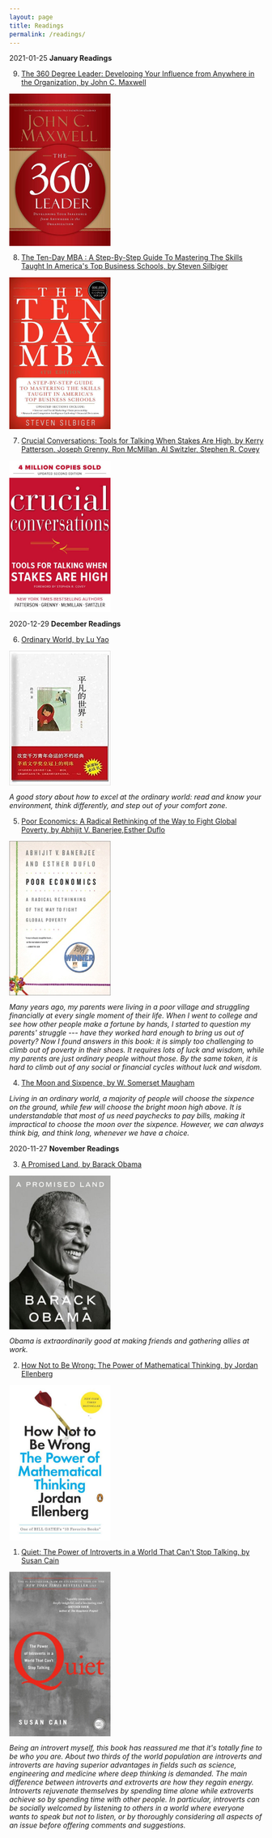 ```yaml
---
layout: page
title: Readings
permalink: /readings/
---
```

2021-01-25 **January Readings**

9. [The 360 Degree Leader: Developing Your Influence from Anywhere in the Organization, by John C. Maxwell](https://www.goodreads.com/book/show/183396.The_360_Degree_Leader?ac=1&from_search=true&qid=tSm2G8hWcU&rank=1)

[<img align="center" src="/assets/The-360-Degree-Leader.jpg" width="200"/>](/assets/The-360-Degree-Leader.jpg)


8. [The Ten-Day MBA : A Step-By-Step Guide To Mastering The Skills Taught In America's Top Business Schools, by Steven Silbiger](https://www.goodreads.com/book/show/141850.The_Ten_Day_MBA_?ac=1&from_search=true&qid=w8uJXtLjYe&rank=1)

[<img align="center" src="/assets/The-Ten-Day-MBA.jpg" width="200"/>](/assets/The-Ten-Day-MBA.jpg)


7. [Crucial Conversations: Tools for Talking When Stakes Are High, by Kerry Patterson, Joseph Grenny, Ron McMillan, Al Switzler, Stephen R. Covey](https://www.goodreads.com/book/show/15014.Crucial_Conversations?ac=1&from_search=true&qid=nu5MxjbnH9&rank=1)

[<img align="center" src="/assets/Crucial-Conversations.jpg" width="200"/>](/assets/Crucial-Conversations.jpg)


2020-12-29 **December Readings**

6. [Ordinary World, by Lu Yao](https://www.amazon.com/Ordinary-World-Chinese-Lu-Yao/dp/7530211269)

[<img align="center" src="/assets/Ordinary-World.jpg" width="200"/>](/assets/Ordinary-World.jpg)

*A good story about how to excel at the ordinary world: read and know your environment, think differently, and step out of your comfort zone.*


5. [Poor Economics: A Radical Rethinking of the Way to Fight Global Poverty, by Abhijit V. Banerjee,Esther Duflo](https://www.goodreads.com/book/show/10245602-poor-economics)

[<img align="center" src="/assets/Poor-Economics.jpg" width="200"/>](/assets/Poor-Economics.jpg)

*Many years ago, my parents were living in a poor village and struggling financially at every single moment of their life. When I went to college and see how other people make a fortune by hands, I started to question my parents' struggle --- have they worked hard enough to bring us out of poverty? Now I found answers in this book: it is simply too challenging to climb out of poverty in their shoes. It requires lots of luck and wisdom, while my parents are just ordinary people without those. By the same token, it is hard to climb out of any social or financial cycles without luck and wisdom.*


4. [The Moon and Sixpence, by W. Somerset Maugham](https://www.goodreads.com/tr/book/show/44796.The_Moon_and_Sixpence)

*Living in an ordinary world, a majority of people will choose the sixpence on the ground, while few will choose the bright moon high above. It is understandable that most of us need paychecks to pay bills, making it impractical to choose the moon over the sixpence. However, we can always think big, and think long, whenever we have a choice.*

2020-11-27 **November Readings**

3. [A Promised Land, by Barack Obama](https://www.goodreads.com/book/show/55359022-a-promised-land)

[<img align="center" src="/assets/A-Promised-Land.jpg" width="200"/>](/assets/A-Promised-Land.jpg)

*Obama is extraordinarily good at making friends and gathering allies at work.*


2. [How Not to Be Wrong: The Power of Mathematical Thinking, by Jordan Ellenberg](https://www.goodreads.com/book/show/18693884-how-not-to-be-wrong?from_search=true&from_srp=true&qid=WarpkA96oG&rank=1)

[<img align="center" src="/assets/How-Not-To-Be-Wrong.jpg" width="200"/>](/assets/How-Not-To-Be-Wrong.jpg)


1. [Quiet: The Power of Introverts in a World That Can't Stop Talking, by Susan Cain](https://www.goodreads.com/book/show/8520610-quiet?from_search=true&from_srp=true&qid=2w2nR4QE9V&rank=1)

[<img align="center" src="/assets/Quiet.jpg" width="200"/>](/assets/Quiet.jpg)

*Being an introvert myself, this book has reassured me that it's totally fine to be who you are. About two thirds of the world population are introverts and introverts are having superior advantages in fields such as science, engineering and medicine where deep thinking is demanded. The main difference between introverts and extroverts are how they regain energy. Introverts rejuvenate themselves by spending time alone while extroverts achieve so by spending time with other people. In particular, introverts can be socially welcomed by listening to others in a world where everyone wants to speak but not to listen, or by thoroughly considering all aspects of an issue before offering comments and suggestions.*